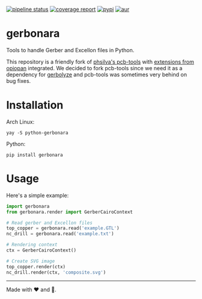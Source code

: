[![pipeline status](https://gitlab.com/gerbonara/gerbonara/badges/master/pipeline.svg)](https://gitlab.com/gerbonara/gerbonara/commits/master)
[![coverage report](https://gitlab.com/gerbonara/gerbonara/badges/master/coverage.svg)](https://gitlab.com/gerbonara/gerbonara/commits/master)
[![pypi](https://img.shields.io/pypi/v/gerbonara)](https://pypi.org/project/gerbonara/)
[![aur](https://img.shields.io/aur/version/python-gerbonara)](https://aur.archlinux.org/packages/python-gerbonara/)

# gerbonara

Tools to handle Gerber and Excellon files in Python.

This repository is a friendly fork of [phsilva's pcb-tools](https://github.com/curtacircuitos/pcb-tools) with
[extensions from opiopan](https://github.com/opiopan/pcb-tools-extension) integrated. We decided to fork pcb-tools since
we need it as a dependency for [gerbolyze](https://gitlab.com/gerbolyze/gerbolyze) and pcb-tools was sometimes very
behind on bug fixes.

# Installation

Arch Linux:

```
yay -S python-gerbonara
```

Python:

```
pip install gerbonara
```

# Usage

Here's a simple example:

```python
import gerbonara
from gerbonara.render import GerberCairoContext

# Read gerber and Excellon files
top_copper = gerbonara.read('example.GTL')
nc_drill = gerbonara.read('example.txt')

# Rendering context
ctx = GerberCairoContext()

# Create SVG image
top_copper.render(ctx)
nc_drill.render(ctx, 'composite.svg')
```

---

Made with ❤️ and 🐍.
